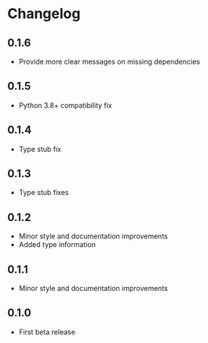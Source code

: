 # Changelog

## 0.1.6

* Provide more clear messages on missing dependencies

## 0.1.5

* Python 3.8+ compatibility fix

## 0.1.4

* Type stub fix

## 0.1.3

* Type stub fixes

## 0.1.2

* Minor style and documentation improvements
* Added type information

## 0.1.1

* Minor style and documentation improvements

## 0.1.0

* First beta release
